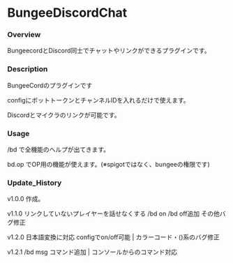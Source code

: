 # BungeeDiscordChat

### Overview
BungeecordとDiscord同士でチャットやリンクができるプラグインです。

### Description
  BungeeCordのプラグインです

  configにボットトークンとチャンネルIDを入れるだけで使えます。

  Discordとマイクラのリンクが可能です。

### Usage
  /bd で全機能のヘルプが出てきます。

  bd.op でOP用の機能が使えます。(※spigotではなく、bungeeの権限です)

### Update_History
  v1.0.0 作成。

  v1.1.0 リンクしていないプレイヤーを話せなくする /bd on /bd off追加 その他バグ修正

  v1.2.0 日本語変換に対応 configでon/off可能 | カラーコード・()系のバグ修正

  v1.2.1 /bd msg コマンド追加 | コンソールからのコマンド対応